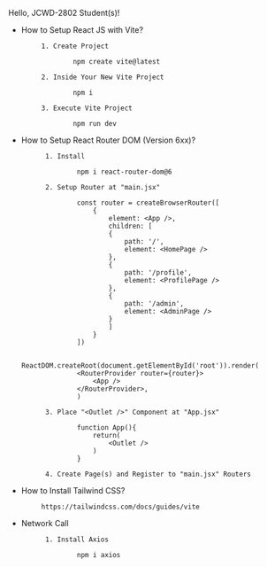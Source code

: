 Hello, JCWD-2802 Student(s)!

 - How to Setup React JS with Vite?

            1. Create Project

                    npm create vite@latest
            
            2. Inside Your New Vite Project

                    npm i 
            
            3. Execute Vite Project

                    npm run dev

- How to Setup React Router DOM (Version 6xx)?

            1. Install 

                    npm i react-router-dom@6

            2. Setup Router at "main.jsx"

                    const router = createBrowserRouter([
                        {
                            element: <App />,
                            children: [
                            {
                                path: '/', 
                                element: <HomePage />
                            },
                            {
                                path: '/profile', 
                                element: <ProfilePage />
                            }, 
                            {
                                path: '/admin', 
                                element: <AdminPage />
                            }
                            ]
                        }
                    ])

                    ReactDOM.createRoot(document.getElementById('root')).render(
                    <RouterProvider router={router}>
                        <App />
                    </RouterProvider>,
                    )

            3. Place "<Outlet />" Component at "App.jsx"

                    function App(){
                        return(
                            <Outlet />
                        )
                    }

            4. Create Page(s) and Register to "main.jsx" Routers

- How to Install Tailwind CSS?
  
           https://tailwindcss.com/docs/guides/vite

- Network Call 

            1. Install Axios

                    npm i axios